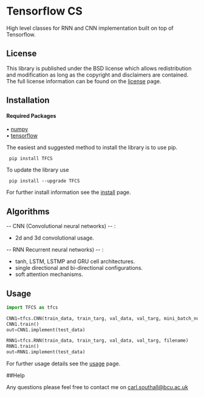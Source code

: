# Tensorflow CS

High level classes for RNN and CNN implementation built on top of Tensorflow.

## License

This library is published under the BSD license which allows redistribution and modification as long as the copyright and disclaimers are contained. The full license information can be found on the [license](https://github.com/CarlSouthall/TFCS/blob/master/LICENSE) page. 

## Installation

#### Required Packages

• [numpy](https://www.numpy.org)   
• [tensorflow](https://www.tensorflow.org/)

The easiest and suggested method to install the library is to use pip.

     pip install TFCS

To update the library use

     pip install --upgrade TFCS
     
For further install information see the [install](https://github.com/CarlSouthall/TFCS/blob/master/install.md) page.


## Algorithms

-- CNN (Convolutional neural networks) -- :
- 2d and 3d convolutional usage.

-- RNN Recurrent neural networks) -- :
 -  tanh, LSTM, LSTMP and GRU cell architectures.
 - single directional and bi-directional configurations.
 -  soft attention mechanisms.

## Usage


```Python
import TFCS as tfcs

CNN1=tfcs.CNN(train_data, train_targ, val_data, val_targ, mini_batch_numbers, filename)
CNN1.train()
out=CNN1.implement(test_data)

RNN1=tfcs.RNN(train_data, train_targ, val_data, val_targ, filename)
RNN1.train()
out=RNN1.implement(test_data)

```
For further usage details see the [usage](https://github.com/CarlSouthall/TFCS/blob/master/usage.md) page.

##Help

Any questions please feel free to contact me on carl.southall@bcu.ac.uk





